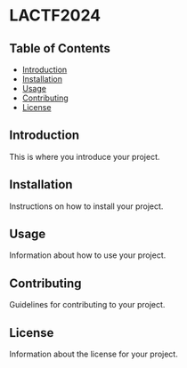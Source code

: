 # LACTF2024

## Table of Contents
- [Introduction](#intro)
- [Installation](#installation)
- [Usage](#usage)
- [Contributing](#contributing)
- [License](#license)

## Introduction
This is where you introduce your project.

## Installation
Instructions on how to install your project.

## Usage
Information about how to use your project.

## Contributing
Guidelines for contributing to your project.

## License
Information about the license for your project.
